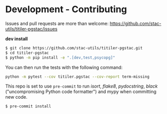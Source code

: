 # Development - Contributing

Issues and pull requests are more than welcome: https://github.com/stac-utils/titiler-pgstac/issues

**dev install**

```bash
$ git clone https://github.com/stac-utils/titiler-pgstac.git
$ cd titiler-pgstac
$ python -m pip install -e ".[dev,test,psycopg]"
```

You can then run the tests with the following command:

```sh
python -m pytest --cov titiler.pgstac --cov-report term-missing
```

This repo is set to use `pre-commit` to run *isort*, *flake8*, *pydocstring*, *black* ("uncompromising Python code formatter") and mypy when committing new code.

```bash
$ pre-commit install
```
